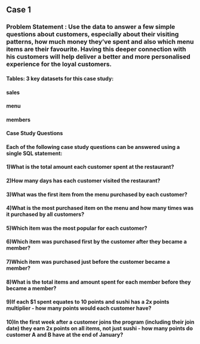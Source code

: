 ## Case 1
### Problem Statement : Use the data to answer a few simple questions about customers, especially about their visiting patterns, how much money they’ve spent and also which menu items are their favourite. Having this deeper connection with his customers will help deliver a better and more personalised experience for the loyal customers.
#### Tables:  3 key datasets for this case study:
#### sales
#### menu
#### members

#### Case Study Questions
#### Each of the following case study questions can be answered using a single SQL statement:

#### 1)What is the total amount each customer spent at the restaurant?
#### 2)How many days has each customer visited the restaurant?
#### 3)What was the first item from the menu purchased by each customer?
#### 4)What is the most purchased item on the menu and how many times was it purchased by all customers?
#### 5)Which item was the most popular for each customer?
#### 6)Which item was purchased first by the customer after they became a member?
#### 7)Which item was purchased just before the customer became a member?
#### 8)What is the total items and amount spent for each member before they became a member?
#### 9)If each $1 spent equates to 10 points and sushi has a 2x points multiplier - how many points would each customer have?
#### 10)In the first week after a customer joins the program (including their join date) they earn 2x points on all items, not just sushi - how many points do customer A and B have at the end of January?
